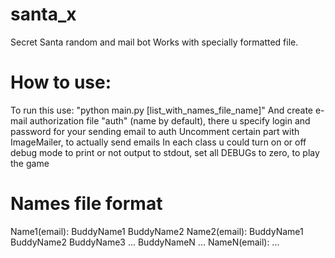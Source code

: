 # santa_x
Secret Santa random and mail bot
Works with specially formatted file.

# How to use:
To run this use: "python main.py [list_with_names_file_name]"
And create e-mail authorization file "auth" (name by default), there u specify login and password for your sending email to auth
Uncomment certain part with ImageMailer, to actually send emails
In each class u could turn on or off debug mode to print or not output to stdout, set all DEBUGs to zero, to play the game

# Names file format
Name1(email): BuddyName1 BuddyName2
Name2(email): BuddyName1 BuddyName2 BuddyName3 ... BuddyNameN
...
NameN(email): ...


